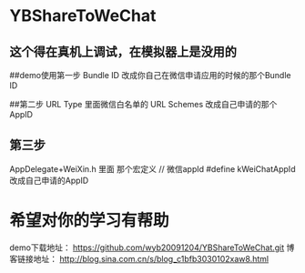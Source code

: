 # YBShareToWeChat

## 这个得在真机上调试，在模拟器上是没用的

##demo使用第一步
Bundle ID 改成你自己在微信申请应用的时候的那个Bundle ID

##第二步
URL Type 里面微信白名单的 URL Schemes 改成自己申请的那个AppID


## 第三步

AppDelegate+WeiXin.h 里面 那个宏定义
// 微信appId
#define kWeiChatAppId  改成自己申请的AppID

# 希望对你的学习有帮助
demo下载地址：
https://github.com/wyb20091204/YBShareToWeChat.git
博客链接地址：
http://blog.sina.com.cn/s/blog_c1bfb3030102xaw8.html
